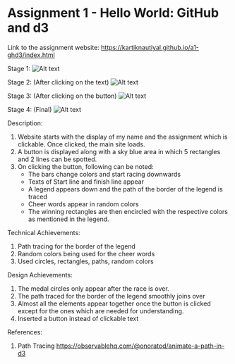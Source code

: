Assignment 1 - Hello World: GitHub and d3  
===
Link to the assignment website: https://kartiknautiyal.github.io/a1-ghd3/index.html

Stage 1:
![Alt text](https://github.com/kartiknautiyal/a1-ghd3/blob/master/ss1.PNG)

Stage 2: (After clicking on the text)
![Alt text](https://github.com/kartiknautiyal/a1-ghd3/blob/master/ss2.PNG)

Stage 3: (After clicking on the button)
![Alt text](https://github.com/kartiknautiyal/a1-ghd3/blob/master/ss3.PNG)

Stage 4: (Final)
![Alt text](https://github.com/kartiknautiyal/a1-ghd3/blob/master/ss4.PNG)

Description:
1. Website starts with the display of my name and the assignment which is clickable. Once clicked, the main site loads.
2. A button is displayed along with a sky blue area in which 5 rectangles and 2 lines can be spotted.
3. On clicking the button, following can be noted:
    - The bars change colors and start racing downwards
    - Texts of Start line and finish line appear
    - A legend appears down and the path of the border of the legend is traced 
    - Cheer words appear in random colors
    - The winning rectangles are then encircled with the respective colors as mentioned in the legend. 
        
Technical Achievements:
1. Path tracing for the border of the legend
2. Random colors being used for the cheer words
3. Used circles, rectangles, paths, random colors

Design Achievements: 
1. The medal circles only appear after the race is over.
2. The path traced for the border of the legend smoothly joins over
3. Almost all the elements appear together once the button is clicked except for the ones which are needed for understanding.
4. Inserted a button instead of clickable text

References: 
1. Path Tracing https://observablehq.com/@onoratod/animate-a-path-in-d3 
